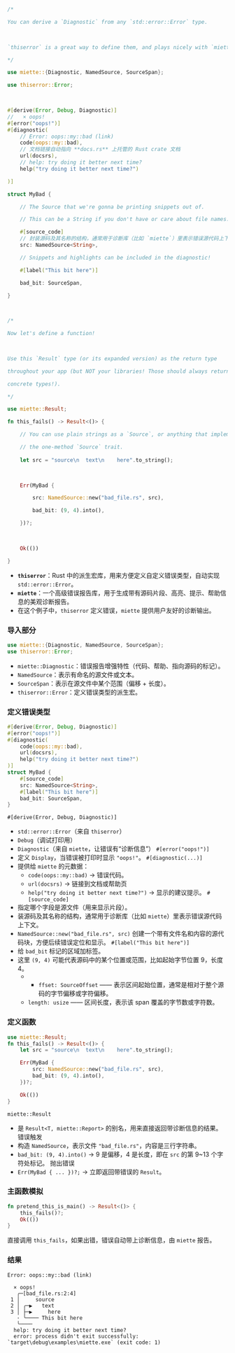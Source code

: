 ```rust
/*

You can derive a `Diagnostic` from any `std::error::Error` type.

  

`thiserror` is a great way to define them, and plays nicely with `miette`!

*/

use miette::{Diagnostic, NamedSource, SourceSpan};

use thiserror::Error;

  

#[derive(Error, Debug, Diagnostic)]
//   × oops!
#[error("oops!")]
#[diagnostic(
	// Error: oops::my::bad (link)
    code(oops::my::bad),
	// 文档链接自动指向 **docs.rs** 上托管的 Rust crate 文档
    url(docsrs),
	// help: try doing it better next time?
    help("try doing it better next time?")

)]

struct MyBad {

    // The Source that we're gonna be printing snippets out of.

    // This can be a String if you don't have or care about file names.

    #[source_code]
	// 封装源码及其名称的结构，通常用于诊断库（比如 `miette`）里表示错误源代码上下文。
    src: NamedSource<String>,

    // Snippets and highlights can be included in the diagnostic!

    #[label("This bit here")]

    bad_bit: SourceSpan,

}

  

/*

Now let's define a function!

  

Use this `Result` type (or its expanded version) as the return type

throughout your app (but NOT your libraries! Those should always return

concrete types!).

*/

use miette::Result;

fn this_fails() -> Result<()> {

    // You can use plain strings as a `Source`, or anything that implements

    // the one-method `Source` trait.
	
    let src = "source\n  text\n    here".to_string();

  

    Err(MyBad {

        src: NamedSource::new("bad_file.rs", src),

        bad_bit: (9, 4).into(),

    })?;

  

    Ok(())

}
```
- **`thiserror`**：Rust 中的派生宏库，用来方便定义自定义错误类型，自动实现 `std::error::Error`。
- **`miette`**：一个高级错误报告库，用于生成带有源码片段、高亮、提示、帮助信息的美观诊断报告。
- 在这个例子中，`thiserror` 定义错误，`miette` 提供用户友好的诊断输出。
### **导入部分**
```rust
use miette::{Diagnostic, NamedSource, SourceSpan};
use thiserror::Error;
```
- `miette::Diagnostic`：错误报告增强特性（代码、帮助、指向源码的标记）。
- `NamedSource`：表示有命名的源文件或文本。
- `SourceSpan`：表示在源文件中某个范围（偏移 + 长度）。
- `thiserror::Error`：定义错误类型的派生宏。
### **定义错误类型**
```rust
#[derive(Error, Debug, Diagnostic)]
#[error("oops!")]
#[diagnostic(
    code(oops::my::bad),
    url(docsrs),
    help("try doing it better next time?")
)]
struct MyBad {
    #[source_code]
    src: NamedSource<String>,
    #[label("This bit here")]
    bad_bit: SourceSpan,
}
```
`#[derive(Error, Debug, Diagnostic)]`
- `std::error::Error`（来自 `thiserror`）
- `Debug`（调试打印用）
- `Diagnostic`（来自 `miette`，让错误有“诊断信息”）
`#[error("oops!")]`
- 定义 `Display`，当错误被打印时显示 `"oops!"`。
`#[diagnostic(...)]`
- 提供给 `miette` 的元数据：
	- `code(oops::my::bad)` → 错误代码。
	- `url(docsrs)` → 链接到文档或帮助页
	- `help("try doing it better next time?")` → 显示的建议提示。
``#[source_code]``
- 指定哪个字段是源文件（用来显示片段）。
- 装源码及其名称的结构，通常用于诊断库（比如 `miette`）里表示错误源代码上下文。
- `NamedSource::new("bad_file.rs", src)` 创建一个带有文件名和内容的源代码块，方便后续错误定位和显示。
`#[label("This bit here")]`
- 给 `bad_bit` 标记的区域加标签。
- 这里 `(9, 4)` 可能代表源码中的某个位置或范围，比如起始字节位置 9，长度 4。
	- - `ffset: SourceOffset` —— 表示区间起始位置，通常是相对于整个源码的字节偏移或字符偏移。
	- `length: usize` —— 区间长度，表示该 span 覆盖的字节数或字符数。
### **定义函数**
```rust
use miette::Result;
fn this_fails() -> Result<()> {
    let src = "source\n  text\n    here".to_string();

    Err(MyBad {
        src: NamedSource::new("bad_file.rs", src),
        bad_bit: (9, 4).into(),
    })?;

    Ok(())
}

```
`miette::Result`
- 是 `Result<T, miette::Report>` 的别名，用来直接返回带诊断信息的结果。
错误触发
- 构造 `NamedSource`，表示文件 `"bad_file.rs"`，内容是三行字符串。
- `bad_bit: (9, 4).into()` → 9 是偏移，4 是长度，即在 `src` 的第 9~13 个字符处标记。
抛出错误
- `Err(MyBad { ... })?;` → 立即返回带错误的 `Result`。
### 主函数模拟
```rust
fn pretend_this_is_main() -> Result<()> {
    this_fails()?;
    Ok(())
}
```
直接调用 `this_fails`，如果出错，错误自动带上诊断信息，由 `miette` 报告。
### 结果
```
Error: oops::my::bad (link)

  × oops!
   ╭─[bad_file.rs:2:4]
 1 │     source
 2 │ ╭─▶   text
 3 │ ├─▶     here
   · ╰──── This bit here
   ╰────
  help: try doing it better next time?
  error: process didn't exit successfully: `target\debug\examples\miette.exe` (exit code: 1)
```